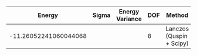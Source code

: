 |       Energy          |  Sigma          | Energy Variance  | DOF      |Method                                                     | Data repository                |
| ----------------------| --------------- | -----------------| ------- |------------------------------------------------------------|------------------------------- |
| -11.26052241060044068 |                 |                  |   8     | Lanczos (Quspin + Scipy)                                   | https://weinbe58.github.io/QuSpin/ |